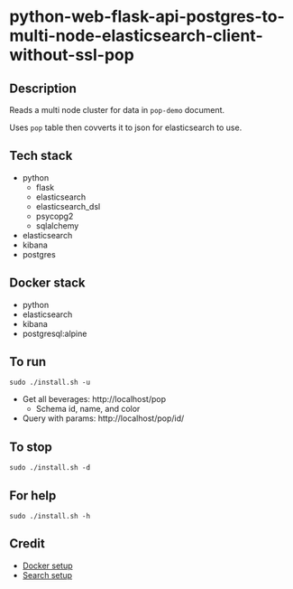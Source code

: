 # python-web-flask-api-postgres-to-multi-node-elasticsearch-client-without-ssl-pop

## Description
Reads a multi node cluster for data in `pop-demo` document.

Uses `pop` table then covverts it to json for
elasticsearch to use.

## Tech stack
- python
    - flask
    - elasticsearch
    - elasticsearch_dsl
    - psycopg2
    - sqlalchemy
- elasticsearch
- kibana
- postgres

## Docker stack
- python
- elasticsearch
- kibana
- postgresql:alpine

## To run
`sudo ./install.sh -u`
- Get all beverages: http://localhost/pop
  - Schema id, name, and color
- Query with params: http://localhost/pop/id/<id>

## To stop
`sudo ./install.sh -d`

## For help
`sudo ./install.sh -h`

## Credit
- [Docker setup](https://lynn-kwong.medium.com/all-you-need-to-know-about-using-elasticsearch-in-python-b9ed00e0fdf0)
- [Search setup](https://www.elastic.co/guide/en/elasticsearch/client/python-api/master/examples.html)